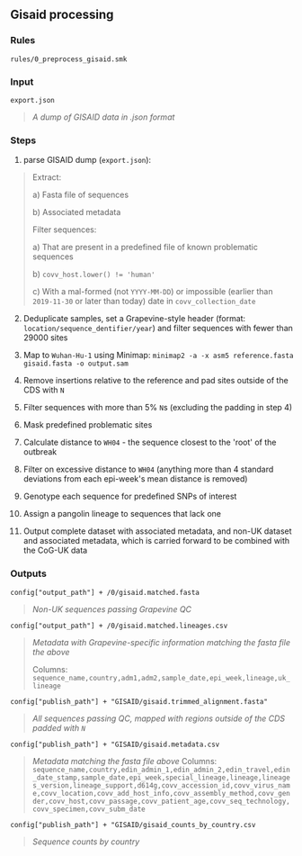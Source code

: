 ## Gisaid processing

### Rules

`rules/0_preprocess_gisaid.smk`

### Input

`export.json`
> *A dump of GISAID data in .json format*

### Steps

1. parse GISAID dump (`export.json`):
> Extract:
> 
>	a) Fasta file of sequences
>	
>	b) Associated metadata
>
> Filter sequences:
> 
> a) That are present in a predefined file of known problematic sequences
> 
> b) `covv_host.lower() != 'human'`
> 
> c) With a mal-formed (not `YYYY-MM-DD`) or impossible (earlier than `2019-11-30` or later than today) date in `covv_collection_date`
>
	
2. Deduplicate samples, set a Grapevine-style header (format: `location/sequence_dentifier/year`) and filter sequences with fewer than 29000 sites

3. Map to `Wuhan-Hu-1` using Minimap:
	`minimap2 -a -x asm5 reference.fasta gisaid.fasta -o output.sam`
	
4. Remove insertions relative to the reference and pad sites outside of the CDS with `N`
5. Filter sequences with more than 5% `N`s (excluding the padding in step 4)
6. Mask predefined problematic sites
7. Calculate distance to `WH04` - the sequence closest to the 'root' of the outbreak
8. Filter on excessive distance to `WH04` (anything more than 4 standard deviations from each epi-week's mean distance is removed)
9. Genotype each sequence for predefined SNPs of interest
10. Assign a pangolin lineage to sequences that lack one
11. Output complete dataset with associated metadata, and non-UK dataset and associated metadata, which is carried forward to be combined with the CoG-UK data

### Outputs

`config["output_path"] + /0/gisaid.matched.fasta`
> *Non-UK sequences passing Grapevine QC*
> 

`config["output_path"] + /0/gisaid.matched.lineages.csv`  
> *Metadata with Grapevine-specific information matching the fasta file the above*
> 
> Columns: `sequence_name,country,adm1,adm2,sample_date,epi_week,lineage,uk_lineage`
> 

`config["publish_path"] + "GISAID/gisaid.trimmed_alignment.fasta"`
> *All sequences passing QC, mapped with regions outside of the CDS padded with `N`*
> 

`config["publish_path"] + "GISAID/gisaid.metadata.csv`
> *Metadata matching the fasta file above*
> Columns: `sequence_name,country,edin_admin_1,edin_admin_2,edin_travel,edin_date_stamp,sample_date,epi_week,special_lineage,lineage,lineages_version,lineage_support,d614g,covv_accession_id,covv_virus_name,covv_location,covv_add_host_info,covv_assembly_method,covv_gender,covv_host,covv_passage,covv_patient_age,covv_seq_technology,covv_specimen,covv_subm_date`

`config["publish_path"] + "GISAID/gisaid_counts_by_country.csv`
> *Sequence counts by country*
> 
